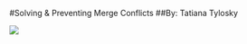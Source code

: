 #Solving & Preventing Merge Conflicts
##By: Tatiana Tylosky

![](https://octodex.github.com/images/Professortocat_v2.png)


